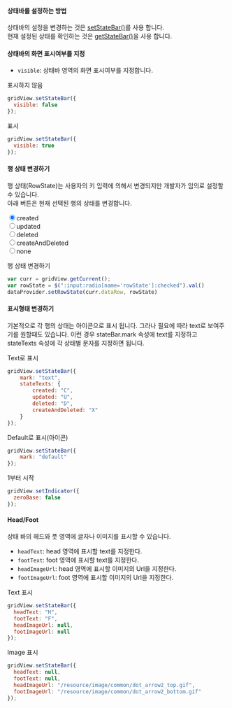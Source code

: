 #### 상태바를 설정하는 방법
상태바의 설정을 변경하는 것은 [setStateBar()](http://help.realgrid.com/api/GridBase/setStateBar/)를 사용 합니다.   
현재 설정된 상태를 확인하는 것은 [getStateBar()](http://help.realgrid.com/api/GridBase/getStateBar/)을 사용 합니다.    
#### 상태바의 화면 표시여부를 지정   

- `visible`: 상태바 영역의 화면 표시여부를 지정합니다. 

<a class="btn primary small round lowercase" id="btnSetVisibleFalse">표시하지 않음</a>

```js
gridView.setStateBar({
  visible: false  
});
```

<a class="btn primary small round lowercase" id="btnSetVisibleTrue">표시</a>

```js
gridView.setStateBar({
  visible: true  
});
```

#### 행 상태 변경하기  
행 상태(RowState)는 사용자의 키 입력에 의해서 변경되지만 개발자가 임의로 설정할 수 있습니다.  
아래 버튼은 현재 선택된 행의 상태를 변경합니다. 

<div class="radio">
  <label>
    <input type="radio" name="rowState" value="created" checked="checked">created  <br />
    <input type="radio" name="rowState" value="updated">updated  <br /> 
    <input type="radio" name="rowState" value="deleted">deleted  <br /> 
    <input type="radio" name="rowState" value="createAndDeleted">createAndDeleted  <br /> 
    <input type="radio" name="rowState" value="none">none <br />  
  </label>
</div>

<a class="btn primary small round lowercase" id="btnSetRowState">행 상태 변경하기</a>


```js
var curr = gridView.getCurrent();
var rowState = $(":input:radio[name='rowState']:checked").val()
dataProvider.setRowState(curr.dataRow, rowState)
```


#### 표시형태 변경하기
기본적으로 각 행의 상태는 아이콘으로 표시 됩니다. 그라나 필요에 따라 text로 보여주기를 원할때도 있습니다.
이런 경우 stateBar.mark 속성에 text를 지정하고 stateTexts 속성에 각 상태별 문자를 지정하면 됩니다.   

<a class="btn primary small round lowercase" id="btnSetCheckBarText">Text로 표시</a>

```js
gridView.setStateBar({
    mark: "text",
    stateTexts: {
        created: "C",
        updated: "U",
        deleted: "D",
        createAndDeleted: "X"
    }
});    
```

<a class="btn primary small round lowercase" id="btnSetCheckBarDefault">Default로 표시(아이콘)</a>

```js
gridView.setStateBar({
    mark: "default"
}); 
```

<a class="btn primary small round lowercase" id="btnSetZeroBaseFalse">1부터 시작</a>

```js
gridView.setIndicator({
  zeroBase: false  
});
```

#### Head/Foot
상태 바의 헤드와 풋 영역에 글자나 이미지를 표시할 수 있습니다.

- `headText`: head 영역에 표시할 text를 지정한다.    
- `footText`: foot 영역에 표시할 text를 지정한다.   
- `headImageUrl`: head 영역에 표시할 이미지의 Url을 지정한다.  
- `footImageUrl`: foot 영역에 표시할 이미지의 Url을 지정한다.  

<a class="btn primary small round lowercase" id="btnSetText">Text 표시</a>

```js
gridView.setStateBar({
  headText: "H",  
  footText: "F",
  headImageUrl: null,  
  footImageUrl: null  
});
```

<a class="btn primary small round lowercase" id="btnSetImage">Image 표시</a>

```js
gridView.setStateBar({
  headText: null,  
  footText: null,
  headImageUrl: "/resource/image/common/dot_arrow2_top.gif",  
  footImageUrl: "/resource/image/common/dot_arrow2_bottom.gif"  
});
```


<script>

  $('#btnSetVisibleFalse').click(function() {
    gridView.setStateBar({
      visible: false  
    });
  });

  $('#btnSetVisibleTrue').click(function() {
    gridView.setStateBar({
      visible: true  
    });
  });

  $('#btnSetRowState').click(function() {
    var curr = gridView.getCurrent();
    var rowState = $(":input:radio[name='rowState']:checked").val()
    dataProvider.setRowState(curr.dataRow, rowState)
  });

  $('#btnSetCheckBarText').click(function() {
    gridView.setStateBar({
        mark: "text",
        stateTexts: {
            created: "C",
            updated: "U",
            deleted: "D",
            createAndDeleted: "X"
        }
    });
  });

  $('#btnSetCheckBarDefault').click(function() {
    gridView.setStateBar({
        mark: "default"
    });
  });

  $('#btnSetText').click(function() {
    gridView.setStateBar({
      headText: "H",  
      footText: "F",
      headImageUrl: null,  
      footImageUrl: null  
    });
  });

  $('#btnSetImage').click(function() {
    gridView.setStateBar({
      headText: null,  
      footText: null,
      headImageUrl: "{{"/resource/image/common/" | prepend: site.baseurl}}" + "/dot_arrow2_top.gif",  
      footImageUrl: "{{"/resource/image/common/" | prepend: site.baseurl}}" + "/dot_arrow2_bottom.gif"  
    });
  });  

</script>
